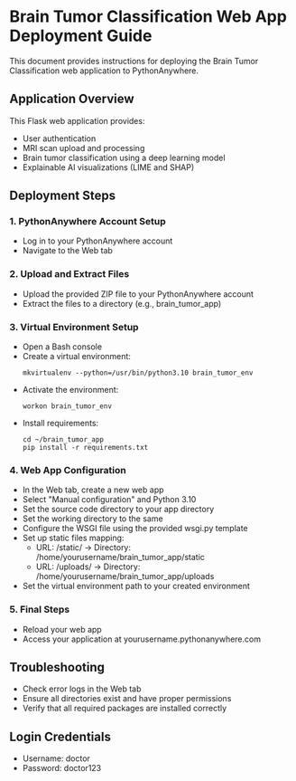 # Brain Tumor Classification Web App Deployment Guide

This document provides instructions for deploying the Brain Tumor Classification web application to PythonAnywhere.

## Application Overview

This Flask web application provides:
- User authentication
- MRI scan upload and processing
- Brain tumor classification using a deep learning model
- Explainable AI visualizations (LIME and SHAP)

## Deployment Steps

### 1. PythonAnywhere Account Setup
- Log in to your PythonAnywhere account
- Navigate to the Web tab

### 2. Upload and Extract Files
- Upload the provided ZIP file to your PythonAnywhere account
- Extract the files to a directory (e.g., brain_tumor_app)

### 3. Virtual Environment Setup
- Open a Bash console
- Create a virtual environment:
  ```
  mkvirtualenv --python=/usr/bin/python3.10 brain_tumor_env
  ```
- Activate the environment:
  ```
  workon brain_tumor_env
  ```
- Install requirements:
  ```
  cd ~/brain_tumor_app
  pip install -r requirements.txt
  ```

### 4. Web App Configuration
- In the Web tab, create a new web app
- Select "Manual configuration" and Python 3.10
- Set the source code directory to your app directory
- Set the working directory to the same
- Configure the WSGI file using the provided wsgi.py template
- Set up static files mapping:
  - URL: /static/ -> Directory: /home/yourusername/brain_tumor_app/static
  - URL: /uploads/ -> Directory: /home/yourusername/brain_tumor_app/uploads
- Set the virtual environment path to your created environment

### 5. Final Steps
- Reload your web app
- Access your application at yourusername.pythonanywhere.com

## Troubleshooting
- Check error logs in the Web tab
- Ensure all directories exist and have proper permissions
- Verify that all required packages are installed correctly

## Login Credentials
- Username: doctor
- Password: doctor123

